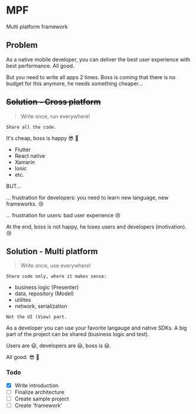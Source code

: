# MPF
Multi platform framework


## Problem
As a native mobile developer, you can deliver the best user experience with best performance. All good.

But you need to write all apps 2 times. Boss is coming that there is no budget for this anymore, he needs something cheaper...

## ~~Solution - Cross platform~~

> Write once, run everywhere! 


`Share all the code.`

It's cheap, boss is happy :sunglasses: :clap:

- Flutter
- React native
- Xamarin
- Ionic
- etc.


BUT...

... frustration for developers: you need to learn new language, new frameworks. :cry:

... frustration for users: bad user experience :cry:

At the end, boss is not happy, he loses users and developers (motivation). :cry:

## Solution - Multi platform

> Write once, use everywhere!

`Share code only, where it makes sense:`
- business logic (Presenter)
- data, repository (Model)
- utilites
- network, serialization

`Not the UI (View) part.`

As a developer you can use your favorite langauge and native SDKs.
A big part of the project can be shared (business logic and test). 

Users are :smiley:, developers are :smiley:, boss is :smiley:. 

All good. :sunglasses: :clap:


### Todo

- [x] Write introduction
- [ ] Finalize architecture
- [ ] Create sample project
- [ ] Create 'framework'